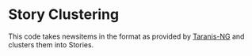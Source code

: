 # Story Clustering

This code takes newsitems in the format as provided by [Taranis-NG](https://github) and clusters them into Stories.

